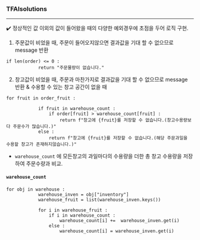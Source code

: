 ### TFAIsolutions
---
✔️ 정상적인 값 이외의 값이 들어왔을 때의 다양한 예외경우에 초점을 두어 로직 구현.


1. 주문값이 비었을 때, 주문이 들어오지않으면 결과값을 기대 할 수 없으므로 message 반환
```
if len(order) <= 0 :
            return "주문물량이 없습니다."
```
2. 창고값이 비었을 때, 주문과 마찬가지로 결과값을 기대 할 수 없으므로 message 반환 & 수용할 수 있는 창고 공간이 없을 때 

```
for fruit in order_fruit :

            if fruit in warehouse_count :
                if order[fruit] > warehouse_count[fruit] :
                    return f"창고에 {fruit}를 저장할 수 없습니다.(창고수용량보다 주문수가 많습니다.)"
            else : 
                return f"창고에 {fruit}를 저장할 수 없습니다.(해당 주문과일을 수용할 창고가 존재하지않습니다.)"

```
+ `warehouse_count` 에 모든창고의 과일마다의 수용량을 더한 총 창고 수용량을 저장하여 주문수량과 비교.
#### `warehouse_count`
```
for obj in warehouse : 
            warehouse_inven = obj["inventory"]
            warehouse_fruit = list(warehouse_inven.keys())
            
            for i in warehouse_fruit :
                if i in warehouse_count :
                    warehouse_count[i] +=  warehouse_inven.get(i)
                else :
                    warehouse_count[i] = warehouse_inven.get(i)
        
```
